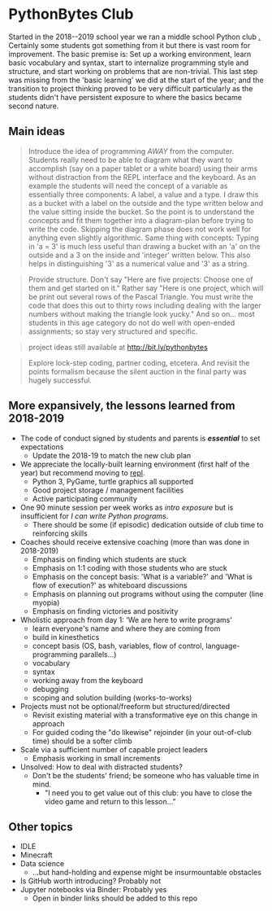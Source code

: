 # PythonBytes Club

Started in the 2018--2019 school year we ran a middle school Python club
[.](https://github.com/robfatland/ops) Certainly some students got something from it but 
there is vast room for improvement. The basic premise is: Set up a working environment, 
learn basic vocabulary and syntax, start to internalize programming style and structure, 
and start working on problems that are non-trivial. This last step was missing from the
'basic learning' we did at the start of the year; and the transition to project thinking
proved to be very difficult particularly as the students didn't have persistent exposure
to where the basics became second nature. 

## Main ideas

> Introduce the idea of programming *AWAY* from the computer. Students really need to be able to diagram what they want to accomplish (say on a paper tablet or a white board) using their arms without distraction from the REPL interface and the keyboard. As an example the students will need the concept of a variable as essentially three components: A label, a value and a type. I draw this as a bucket with a label on the outside and the type written below and the value sitting inside the bucket. So the point is to understand the concepts and fit them together into a diagram-plan before trying to write the code. Skipping the diagram phase does not work well for anything even slightly algorithmic. Same thing with concepts: Typing in 'a = 3' is much less useful than drawing a bucket with an 'a' on the outside and a 3 on the inside and 'integer' written below. This also helps in distinguishing '3' as a numerical value and '3' as a string. 

> Provide structure. Don't say "Here are five projects: Choose one of them and get started on it." Rather say "Here is one project, which will be print out several rows of the Pascal Triangle. You must write the code that does this out to thirty rows including dealing with the larger numbers without making the triangle look yucky." And so on... most students in this age category do not do well with open-ended assignments; so stay very structured and specific.  


> project ideas still available at http://bit.ly/pythonbytes


> Explore lock-step coding, partner coding, etcetera. And revisit the points formalism because the silent auction in the final party
was hugely successful.


## More expansively, the lessons learned from 2018-2019

- The code of conduct signed by students and parents is ***essential*** to set expectations
  - Update the 2018-19 to match the new club plan
- We appreciate the locally-built learning environment (first half of the year) but recommend moving to [repl](http://repl.it).
  - Python 3, PyGame, turtle graphics all supported
  - Good project storage / management facilities
  - Active participating community
- One 90 minute session per week works as *intro exposure* but is insufficient for *I can write Python programs*.
  - There should be some (if episodic) dedication outside of club time to reinforcing skills
- Coaches should receive extensive coaching (more than was done in 2018-2019)
  - Emphasis on finding which students are stuck
  - Emphasis on 1:1 coding with those students who are stuck
  - Emphasis on the concept basis: 'What is a variable?' and 'What is flow of execution?' as whiteboard discussions
  - Emphasis on planning out programs without using the computer (line myopia)
  - Emphasis on finding victories and positivity
- Wholistic approach from day 1: 'We are here to write programs'
  - learn everyone's name and where they are coming from
  - build in kinesthetics
  - concept basis (OS, bash, variables, flow of control, language-programming parallels...)
  - vocabulary
  - syntax
  - working away from the keyboard
  - debugging
  - scoping and solution building (works-to-works)
- Projects must not be optional/freeform but structured/directed
  - Revisit existing material with a transformative eye on this change in approach
  - For guided coding the "do likewise" rejoinder (in your out-of-club time) should be a softer climb
- Scale via a sufficient number of capable project leaders
  - Emphasis working in small increments
- Unsolved: How to deal with distracted students?
  - Don't be the students' friend; be someone who has valuable time in mind.
    - "I need you to get value out of this club: you have to close the video game and return to this lesson..."

## Other topics

- IDLE
- Minecraft
- Data science
  - ...but hand-holding and expense might be insurmountable obstacles
- Is GitHub worth introducing? Probably not
- Jupyter notebooks via Binder: Probably yes
  - Open in binder links should be added to this repo

